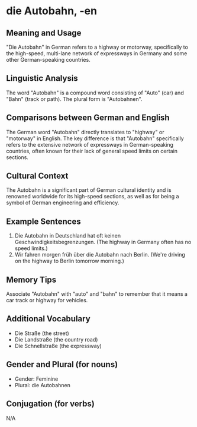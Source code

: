 # die Autobahn, -en
## Meaning and Usage
"Die Autobahn" in German refers to a highway or motorway, specifically to the high-speed, multi-lane network of expressways in Germany and some other German-speaking countries.

## Linguistic Analysis
The word "Autobahn" is a compound word consisting of "Auto" (car) and "Bahn" (track or path). The plural form is "Autobahnen".

## Comparisons between German and English
The German word "Autobahn" directly translates to "highway" or "motorway" in English. The key difference is that "Autobahn" specifically refers to the extensive network of expressways in German-speaking countries, often known for their lack of general speed limits on certain sections.

## Cultural Context
The Autobahn is a significant part of German cultural identity and is renowned worldwide for its high-speed sections, as well as for being a symbol of German engineering and efficiency.

## Example Sentences
1. Die Autobahn in Deutschland hat oft keinen Geschwindigkeitsbegrenzungen. (The highway in Germany often has no speed limits.)
2. Wir fahren morgen früh über die Autobahn nach Berlin. (We're driving on the highway to Berlin tomorrow morning.)

## Memory Tips
Associate "Autobahn" with "auto" and "bahn" to remember that it means a car track or highway for vehicles.

## Additional Vocabulary
- Die Straße (the street)
- Die Landstraße (the country road)
- Die Schnellstraße (the expressway)

## Gender and Plural (for nouns)
- Gender: Feminine
- Plural: die Autobahnen

## Conjugation (for verbs)
N/A